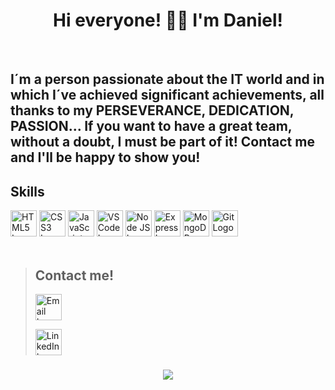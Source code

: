 <h1 align="center">Hi everyone! 👋🏽 I'm Daniel!</h1><br />

<h2>I´m a person passionate about the IT world and in which I´ve achieved significant achievements, all thanks to my PERSEVERANCE, DEDICATION, PASSION... If you want to have a great team, without a doubt, I must be part of it! Contact me and I'll be happy to show you!</h2>

## Skills

<div align="left">
  <img src="https://cdn-icons-png.flaticon.com/128/732/732212.png" width="42" alt="HTML5 Logo"/>
  <img src="https://cdn-icons-png.flaticon.com/128/732/732190.png" width="42" alt="CSS3 Logo"/>
  <img src="https://cdn-icons-png.flaticon.com/128/5968/5968292.png" width="42" alt="JavaScript Logo"/>
  <img src="https://cdn.icon-icons.com/icons2/2107/PNG/512/file_type_vscode_icon_130084.png" width="42" alt="VS Code Logo"/>
  <img src="https://cdn-icons-png.flaticon.com/128/15484/15484303.png" width="42" alt="Node JS Logo"/>
  <img src="https://cdn.icon-icons.com/icons2/2699/PNG/512/expressjs_logo_icon_169185.png" width="42" alt="Express Logo"/>
  <img src="https://cdn.worldvectorlogo.com/logos/mongodb-icon-1.svg" width="42" alt="MongoDB Logo"/>
  <img src="https://cdn.icon-icons.com/icons2/2415/PNG/512/git_original_logo_icon_146509.png" width="42" alt="Git Logo"/>
<div><br />

> 
>## **Contact me!**
> <a href="mailto:dss250283@gmail.com"><img src="https://cdn-icons-png.flaticon.com/512/281/281769.png" alt="Email Logo" width="42px" target="_blank"></a>
>
><a href="www.linkedin.com/in/daniel-salvatierra-sanchez"><img src="https://cdn-icons-png.flaticon.com/256/174/174857.png" alt="LinkedIn Logo" width="42px" target="_blank"></a>   
>

###

<p align="center"><img alingn="center" src="https://profile-counter.glitch.me/DanielSalvatierraSanchez/count.svg" /></p>
